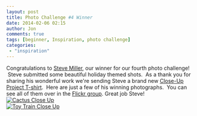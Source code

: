 ```yaml
---
layout: post
title: Photo Challenge #4 Winner
date: 2014-02-06 02:15
author: Jon
comments: true
tags: [beginner, Inspiration, photo challenge]
categories:
 - "inspiration"
---
```

Congratulations to <a href="http://www.flickr.com/photos/101440531@N06/" target="_blank">Steve Miller</a>, our winner for our fourth photo challenge!  Steve submitted some beautiful holiday themed shots.  As a thank you for sharing his wonderful work we're sending Steve a brand new <a href="http://www.cafepress.com/thecloseupproject" target="_blank">Close-Up Project T-shirt</a>.  Here are just a few of his winning photographs.  You can see all of them over in the <a href="http://www.cafepress.com/thecloseupproject" target="_blank">Flickr group</a>.  Great job Steve!
<br/>
<a href="http://thecloseupproject.com/wp-content/uploads/2014/02/11374782135_cc2cd9fef7_c.jpg"><img class="aligncenter size-full wp-image-730" alt="Cactus Close Up" src="http://thecloseupproject.com/wp-content/uploads/2014/02/11374782135_cc2cd9fef7_c.jpg" /></a>
<br/>
 <a href="http://thecloseupproject.com/wp-content/uploads/2014/02/11484750924_47e819116a_c.jpg"><img class="aligncenter size-full wp-image-731" alt="Toy Train Close Up" src="http://thecloseupproject.com/wp-content/uploads/2014/02/11484750924_47e819116a_c.jpg" /></a>
